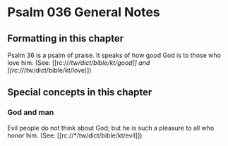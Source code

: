 # Psalm 036 General Notes
## Formatting in this chapter

Psalm 36 is a psalm of praise. It speaks of how good God is to those who love him. (See: [[rc://*/tw/dict/bible/kt/good]] and [[rc://*/tw/dict/bible/kt/love]])

## Special concepts in this chapter

### God and man
Evil people do not think about God; but he is such a pleasure to all who honor him. (See: [[rc://*/tw/dict/bible/kt/evil]])